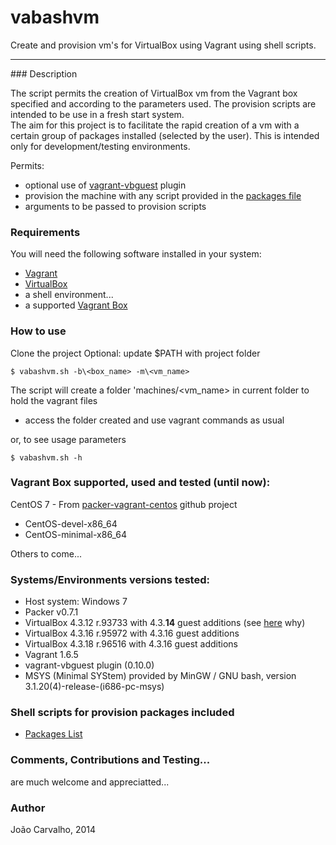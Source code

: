 # vabashvm

Create and provision vm's for VirtualBox using Vagrant using shell scripts.

<hr>
### Description

The script permits the creation of VirtualBox vm from the Vagrant box specified and according to the parameters used.
The provision scripts are intended to be use in a fresh start system.  
The aim for this project is to facilitate the rapid creation of a vm with a certain group of packages installed (selected by the user).
This is intended only for development/testing environments.

Permits:

- optional use of [vagrant-vbguest](https://github.com/dotless-de/vagrant-vbguest) plugin
- provision the machine with any script provided in the [packages file](https://github.com/borntorun/vabashvm/blob/master/provision/packages) 
- arguments to be passed to provision scripts

### Requirements

You will need the following software installed in your system:

  - [Vagrant](http://www.vagrantup.com/)
  - [VirtualBox](https://www.virtualbox.org/)
  - a shell environment...
  - a supported [Vagrant Box](#vboxsupported)  

### How to use

Clone the project
Optional: update $PATH with project folder
```
$ vabashvm.sh -b\<box_name> -m\<vm_name>
```
The script will create a folder 'machines/\<vm_name> in current folder to hold the vagrant files
- access the folder created and use vagrant commands as usual

or, to see usage parameters 
```
$ vabashvm.sh -h
```
### <a name="vboxsupported"/>Vagrant Box supported, used and tested (until now): 

CentOS 7 - From [packer-vagrant-centos](https://github.com/borntorun/packer-vagrant-centos) github project
- CentOS-devel-x86_64
- CentOS-minimal-x86_64
    
Others to come...

### Systems/Environments versions tested: 

* Host system: Windows 7
* Packer v0.7.1
* VirtualBox 4.3.12 r.93733 with 4.3.**14** guest additions (see [here](https://forums.virtualbox.org/viewtopic.php?f=3&t=62485&start=15#p298960) why)
* VirtualBox 4.3.16 r.95972 with 4.3.16 guest additions 
* VirtualBox 4.3.18 r.96516  with 4.3.16 guest additions
* Vagrant 1.6.5
* vagrant-vbguest plugin (0.10.0)
* MSYS (Minimal SYStem) provided by MinGW / GNU bash, version 3.1.20(4)-release-(i686-pc-msys)

### Shell scripts for provision packages included

- [Packages List](https://github.com/borntorun/vabashvm/blob/master/provision/list-of-packages)

### Comments, Contributions and Testing...

are much welcome and appreciatted...

### Author

João Carvalho, 2014
